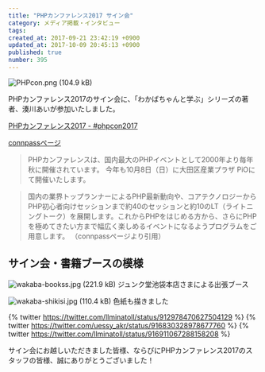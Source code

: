 ```yaml
---
title: "PHPカンファレンス2017 サイン会"
category: メディア掲載・インタビュー
tags: 
created_at: 2017-09-21 23:42:19 +0900
updated_at: 2017-10-09 20:45:13 +0900
published: true
number: 395
---
```


![PHPcon.png (104.9 kB)](https://img.esa.io/uploads/production/attachments/3412/2017/09/21/7092/76b3e945-700e-4df0-b3a2-6003795627ef.png)


PHPカンファレンス2017のサイン会に、「わかばちゃんと学ぶ」シリーズの著者、湊川あいが参加いたしました。

[PHPカンファレンス2017 - #phpcon2017](http://phpcon.php.gr.jp/2017/)

[connpassページ](https://phpcon.connpass.com/event/65943/)

> PHPカンファレンスは、国内最大のPHPイベントとして2000年より毎年秋に開催されています。 今年も10月8日（日）に大田区産業プラザ PiOにて開催いたします。

> 国内の業界トップランナーによるPHP最新動向や、コアテクノロジーからPHP初心者向けセッションまで約40のセッションと約10のLT（ライトニングトーク）を展開します。これからPHPをはじめる方から、さらにPHPを極めてきたい方まで幅広く楽しめるイベントになるようプログラムをご用意します。
> （connpassページより引用）

## サイン会・書籍ブースの模様
![wakaba-bookss.jpg (221.9 kB)](https://img.esa.io/uploads/production/attachments/3412/2017/10/09/7092/3e49aef3-5363-4500-a85e-383e951cc423.jpg)
ジュンク堂池袋本店さまによる出張ブース

![wakaba-shikisi.jpg (110.4 kB)](https://img.esa.io/uploads/production/attachments/3412/2017/10/09/7092/d8a30a86-2b32-4b2c-a623-570f6c60c90b.jpg)
色紙も描きました

{% twitter https://twitter.com/llminatoll/status/912978470627504129 %}
{% twitter https://twitter.com/uessy_akr/status/916830328978677760 %}
{% twitter https://twitter.com/llminatoll/status/916911067288158208 %}

サイン会にお越しいただきました皆様、ならびにPHPカンファレンス2017のスタッフの皆様、誠にありがとうございました！
